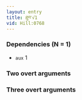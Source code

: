 ```yaml
---
layout: entry
title: ཐུབ་√1
vid: Hill:0768
---
```

### Dependencies (N = 1)
* `aux` 1


### Two overt arguments


### Three overt arguments

